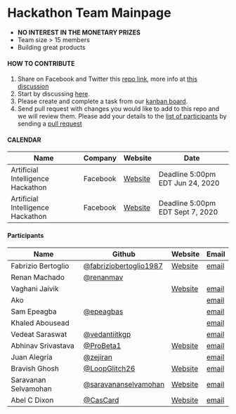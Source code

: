 # Hackathon Team Mainpage
- **NO INTEREST IN THE MONETARY PRIZES** 
- Team size > 15 members
- Building great products

#### HOW TO CONTRIBUTE

1. Share on Facebook and Twitter this [repo link](https://github.com/fabriziobertoglio1987/hackathon-team), more info at [this discussion](https://github.com/fabriziobertoglio1987/hackathon-team/issues/4#issue-630599796)
2. Start by discussing [here](https://github.com/fabriziobertoglio1987/hackathon-team/issues/1).
3. Please create and complete a task from our [kanban board](https://github.com/fabriziobertoglio1987/hackathon-team/projects/1). 
4. Send pull request with changes you would like to add to this repo and we will review them. Please add your details to the [list of participants](https://github.com/fabriziobertoglio1987/hackathon-team#participants) by sending a [pull request](https://help.github.com/en/github/collaborating-with-issues-and-pull-requests/creating-a-pull-request)

#### CALENDAR

|Name   | Company | Website  | Date |
|---|---|---|---|
|Artificial Intelligence Hackathon   | Facebook  |[Website][101]   | Deadline 5:00pm EDT Jun 24, 2020  |
|Artificial Intelligence Hackathon   | Facebook  |[Website][101]   | Deadline 5:00pm EDT Sept 7, 2020  |


[101]: https://fbai2.devpost.com/?ref_content=online-hackathons&ref_feature=challenge&ref_medium=facebook-channel

#### Participants

|Name   | Github | Website  | Email  |
|---|---|---|---|
|Fabrizio Bertoglio   | [@fabriziobertoglio1987][1]  |[Website][2]   | [email][3]  |
|Renan Machado   | [@renanmav][16]  |   |   |
|Vaghani Jaivik   |   |[Website][4]   | [email][5]  |
|Ako   |   |   | [email][7]  |
|Sam Epeagba   | [@epeagbas][9]  |   | [email][8]  |
|Khaled Abousead   |  |   | [email][10]  |
|Vedeat Saraswat   | [@vedantiitkgp][12]  |   | [email][11]  |
|Abhinav Srivastava | [@ProBeta1][13]   | [Website][14]  | [email][15]  |
|Juan Alegría   | [@zejiran][17]  |   | [email][18]  |
|Bravish Ghosh   | [@LoopGlitch26][20] | [Website][21]  | [email][22]  |
|Saravanan Selvamohan   | [@saravananselvamohan][23] | [Website][24]  | [email][25]  |
|Abel C Dixon   | [@CasCard][26] | [Website][27]  | [email][28]  |


[1]: https://github.com/fabriziobertoglio1987 
[2]: https://fabriziobertoglio.xyz
[3]: mailto:fabrizio.bertoglio@gmail.com?subject=[GitHub]%20Hackathon%20Team

[4]: https://play.google.com/store/apps/dev?id=7683027438655020608
[5]: mailto:vaghanijaivik312000@gmail.com?subject=[GitHub]%20Hackathon%20Team

[7]:mailto:aheidari@gmu.edu?subject=[GitHub]%20Hackathon%20Team

[8]: mailto:epeagbas@gmail.com?subject=[GitHub]%20Hackathon%20Team
[9]: https://github.com/Epeagbas

[10]: mailto:KHALED.ABOUSEADA42@bcmail.cuny.edu?subject=[GitHub]%20Hackathon%20Team

[11]: mailto:vedantntpc@gmail.com?subject=[GitHub]%20Hackathon%20Team
[12]: https://github.com/vedantiitkgp

[13]: https://github.com/ProBeta1
[14]: https://probeta1.github.io/mywebsite/
[15]: mailto:humblebeta@gmail.com?subject=[GitHub]%20Hackathon%20Team

[16]: https://github.com/renanmav

[17]: https://github.com/zejiran
[18]: mailto:juanszalegria@gmail.com?subject=[GitHub]%20Hackathon%20Team

[20]: https://github.com/LoopGlitch26
[21]: https://www.loopglitch.tech
[22]: mailto:grandson.baba.2012@gmail.com?subject=[GitHub]%20Hackathon%20Team

[23]: https://github.com/saravananselvamohan
[24]: https://saravananselvamohan.github.io/
[25]: mailto:saravananselvamohan@gmail.com?subject=[GitHub]%20Hackathon%20Team

[26]: https://github.com/CasCard
[27]: https://innovaim.in
[28]: mailto:abelcheruvathoor@gmail.com?subject=[GitHub]%20Hackathon%20Team
